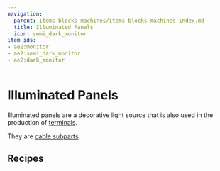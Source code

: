 ```yaml
---
navigation:
  parent: items-blocks-machines/items-blocks-machines-index.md
  title: Illuminated Panels
  icon: semi_dark_monitor
item_ids:
- ae2:monitor
- ae2:semi_dark_monitor
- ae2:dark_monitor
---
```


# Illuminated Panels

<GameScene zoom="6">
  <ImportStructure src="../assets/assemblies/illuminated_panels.snbt" />
  <IsometricCamera yaw="-75" pitch="30" />
</GameScene>

Illuminated panels are a decorative light source that is also used in the production of [terminals](terminals.md).

They are [cable subparts](../ae2-mechanics/cable-subparts.md).

## Recipes

<Row>
  <RecipeFor id="monitor" />

  <RecipeFor id="semi_dark_monitor" />

  <RecipeFor id="dark_monitor" />
</Row>
